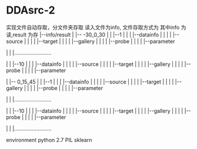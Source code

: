 # DDAsrc-2
实现文件自动存取，分文件夹存取
读入文件为info, 文件存取方式为 其中info 为读,result 为存
|--info/result
|	|-- -30_0_30
|	|	|--1
|	|	|	|--datainfo
|	|	|	|	|--source
|	|	|	|	|--target
|	|	|	|	|--gallery
|	|	|	|	|--probe
|	|	|	|	|--parameter

|	|	|.........................

|	|	|--10
|	|	|	|--datainfo
|	|	|	|	|--source
|	|	|	|	|--target
|	|	|	|	|--gallery
|	|	|	|	|--probe
|	|	|	|	|--parameter


|	|-- 0_15_45
|	|	|--1
|	|	|	|--datainfo
|	|	|	|	|--source
|	|	|	|	|--target
|	|	|	|	|--gallery
|	|	|	|	|--probe
|	|	|	|	|--parameter

|	|	|.........................

|	|	|--10
|	|	|	|--datainfo
|	|	|	|	|--source
|	|	|	|	|--target
|	|	|	|	|--gallery
|	|	|	|	|--probe
|	|	|	|	|--parameter

|	|	|.........................

environment python 2.7 PIL sklearn

